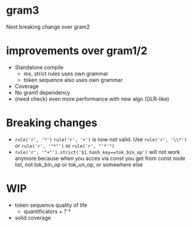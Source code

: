 # gram3
Next breaking change over gram2

# improvements over gram1/2
  * Standalone compile
    * mx, strict rules uses own grammar
    * token sequence also uses own grammar
  * Coverage
  * No gram1 dependency
  * (need check) even more performance with new algo (GLR-like)

# Breaking changes
  * `rule('r', '*')` `rule('r', '+')` is now not valid. Use `rule('r', '\\*')` or `rule('r', '"*"')` or `rule('r', "'*'")`
  * `rule('r', '"+"').strict('$1.hash_key==tok_bin_op')` will not work anymore because when you acces via const you get from const node list, not tok_bin_op or tok_un_op, or somewhere else

# WIP
  * token sequence quality of life
    * quantificators + ? *
  * solid coverage
